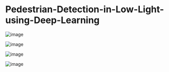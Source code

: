 # Pedestrian-Detection-in-Low-Light-using-Deep-Learning
![image](https://github.com/DharshanaaS/Pedestrian-Detection-in-Low-Light-using-Deep-Learning/assets/100555550/f36cc919-a1a5-4495-b73a-b19caa717cdd)

![image](https://github.com/DharshanaaS/Pedestrian-Detection-in-Low-Light-using-Deep-Learning/assets/100555550/5aa32608-3216-43fb-981e-df3a1c703192)

![image](https://github.com/DharshanaaS/Pedestrian-Detection-in-Low-Light-using-Deep-Learning/assets/100555550/f30e7c4f-4afa-4ac2-bef5-e3d1477ce8b7)

![image](https://github.com/DharshanaaS/Pedestrian-Detection-in-Low-Light-using-Deep-Learning/assets/100555550/f308667d-947f-4d94-a234-fac32bf521dd)

